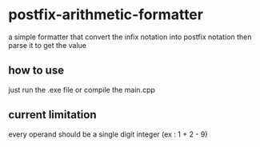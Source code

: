 # postfix-arithmetic-formatter

a simple formatter that convert the infix notation into postfix notation then parse it to get the value

## how to use

just run  the .exe file or compile the main.cpp

## current limitation

every operand should be a single digit integer (ex : 1 + 2 - 9)
